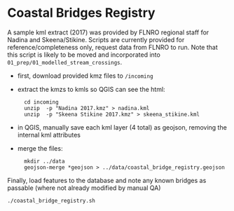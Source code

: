 # Coastal Bridges Registry

A sample kml extract (2017) was provided by FLNRO regional staff for Nadina and Skeena/Stikine.
Scripts are currently provided for reference/completeness only, request data from FLNRO to run.
Note that this script is likely to be moved and incorporated into `01_prep/01_modelled_stream_crossings`.

- first, download provided kmz files to `/incoming`
- extract the kmzs to kmls so QGIS can see the html:

        cd incoming
        unzip  -p "Nadina 2017.kmz" > nadina.kml
        unzip  -p "Skeena Stikine 2017.kmz" > skeena_stikine.kml

- in QGIS, manually save each kml layer (4 total) as geojson, removing the internal kml attributes
- merge the files:

        mkdir ../data
        geojson-merge *geojson > ../data/coastal_bridge_registry.geojson

Finally, load features to the database and note any known bridges as passable (where not already modified by manual QA)


    ./coastal_bridge_registry.sh

